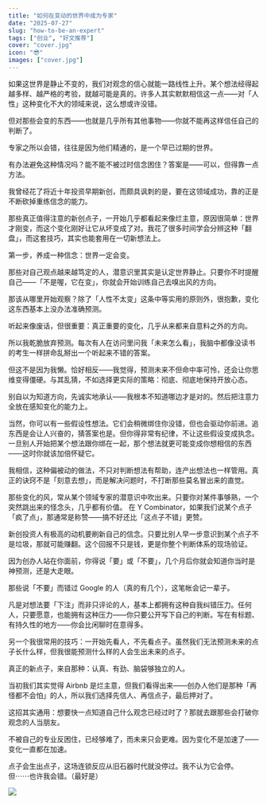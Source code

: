 ```yaml
---
title: "如何在变动的世界中成为专家"
date: "2025-07-27"
slug: "how-to-be-an-expert"
tags: ["创业", "好文推荐"]
cover: "cover.jpg"
icon: "😎"
images: ["cover.jpg"]
---
```

如果这世界是静止不变的，我们对观念的信心就能一路线性上升。某个想法经得起越多样、越严格的考验，就越可能是真的。许多人其实默默相信这一点——对「人性」这种变化不大的领域来说，这么想或许没错。



但对那些会变的东西——也就是几乎所有其他事物——你就不能再这样信任自己的判断了。



专家之所以会错，往往是因为他们精通的，是一个早已过期的世界。



有办法避免这种情况吗？能不能不被过时信念困住？答案是——可以，但得靠一点方法。



我曾经花了将近十年投资早期新创，而颇具讽刺的是，要在这领域成功，靠的正是不断砍掉重练信念的能力。



那些真正值得注意的新创点子，一开始几乎都看起来像烂主意，原因很简单：世界才刚变，而这个变化刚好让它从坏变成了对。我花了很多时间学会分辨这种「翻盘」，而这套技巧，其实也能套用在一切新想法上。



第一步，养成一种信念：世界一定会变。



那些对自己观点越来越笃定的人，潜意识里其实是认定世界静止。只要你不时提醒自己——「不是喔，它在变」，你就会开始训练自己去嗅出风的方向。



那该从哪里开始观察？除了「人性不太变」这条中等实用的原则外，很抱歉，变化这东西基本上没办法准确预测。



听起来像废话，但很重要：真正重要的变化，几乎从来都来自意料之外的方向。



所以我乾脆放弃预测。每次有人在访问里问我「未来怎么看」，我脑中都像没读书的考生一样拼命乱掰出一个听起来不错的答案。



但这不是因为我懒。恰好相反——我觉得，预测未来不但命中率可怜，还会让你思维变得僵硬。与其乱猜，不如选择更实际的策略：彻底、彻底地保持开放心态。



别自以为知道方向，先诚实地承认——我根本不知道哪边才是对的。然后把注意力全放在感知变化的能力上。



当然，你可以有一些假设性想法。它们会稍微绑住你没错，但也会驱动你前进。追东西是会让人兴奋的，猜答案也是。但你得非常有纪律，不让这些假设变成执念。
一旦别人开始把某个想法跟你绑在一起，那个想法就更可能变成你想相信的东西——这时你就该加倍怀疑它。



我相信，这种偏被动的做法，不只对判断想法有帮助，连产出想法也一样管用。真正的诀窍不是「刻意去想」，而是解决问题时，不打断那些莫名冒出来的直觉。



那些变化的风，常从某个领域专家的潜意识中吹出来。只要你对某件事够熟，一个突然跳出来的怪念头，几乎都有价值。
在 Y Combinator，如果我们说某个点子「疯了点」，那通常是称赞——搞不好还比「这点子不错」更赞。



新创投资人有极高的动机要刷新自己的信念。只要比别人早一步意识到某个点子不是垃圾，那就可能赚翻。这个回报不只是钱，更是你整个判断体系的现场验证。



因为创办人站在你面前，你得说「要」或「不要」，几个月后你就会知道你当时是神预测，还是大走眼。



那些说「不要」而错过 Google 的人（真的有几个），这笔帐会记一辈子。



凡是对想法要「下注」而非只评论的人，基本上都拥有这种自我纠错压力。任何人，只要愿意，也能拥有这种压力——你只要公开写下自己的判断。写在有标题、有持久性的地方——你会比闲聊时在意得多。



另一个我很常用的技巧：一开始先看人，不先看点子。虽然我们无法预测未来的点子长什么样，但我很能预测什么样的人会生出未来的点子。



真正的新点子，来自那种：认真、有劲、脑袋够独立的人。



当初我们其实觉得 Airbnb 是烂主意，但我们看得出来——创办人他们是那种「再怪都不会怕」的人，所以我们选择先信人、再信点子，最后押对了。



这招其实通用：想要快一点知道自己什么观念已经过时了？那就去跟那些会打破你观念的人当朋友。



不被自己的专业反困住，已经够难了，而未来只会更难。因为变化不是加速了——变化一直都在加速。



点子会生出点子，这场连锁反应从旧石器时代就没停过。我不认为它会停。
但⋯⋯也许我会错。（最好是）




![](https://prod-files-secure.s3.us-west-2.amazonaws.com/112d0858-5090-4d34-a606-b75eb8d65fd2/46476355-9cf3-4e99-9b7a-3531bc426380/1000202064.png?X-Amz-Algorithm=AWS4-HMAC-SHA256&X-Amz-Content-Sha256=UNSIGNED-PAYLOAD&X-Amz-Credential=ASIAZI2LB466VXTIMGI4%2F20251001%2Fus-west-2%2Fs3%2Faws4_request&X-Amz-Date=20251001T173108Z&X-Amz-Expires=3600&X-Amz-Security-Token=IQoJb3JpZ2luX2VjEIH%2F%2F%2F%2F%2F%2F%2F%2F%2F%2FwEaCXVzLXdlc3QtMiJHMEUCIQDJdhuyI69PHOtPNjLRErpFRklPpelIi%2FkjtrmO9r8oEQIgNdjA2l5vl5BcUFj9zgSJn7qq5%2FO3WpE32cftENh5D4oq%2FwMIGhAAGgw2Mzc0MjMxODM4MDUiDGOTBe%2BdTQjINmXyHCrcAz7rz6U4oCehpess0dd8aklXvrSKNR%2BIWbLeYlKPy4hBp85H2ZcKVBSzwHibw2%2FJVqA3n7h%2FQjRvVSo%2B2qrSlzBoF1Bmgb%2FhaD%2FTDQUyjYd5ANpNtlfuxs7Od2MCn64Qvpwhz1GziALk3n2Bjp%2BuJkQuuIOkvvWLfypHTwYPAyqY%2B8oIi9kwr%2FjcpIm2cFb8e9Nwb%2BgBDWoleKj41D0N6b2NDOSb%2Fq1UEo1EjNiQigYaKK0Y%2BKU4Rn%2Fx83jx3UHhO%2FPrd9nvqdzS%2BxnwGuuDDw8S0xMqawpvATGf%2BclitxiL0mFRFRnD3ZVEbQA0kaXyJnUSaXEZ5S%2FeAFuEgIiyfhNDT1suZvBCPAJUI25a2OA9%2Fz2UTgOHSmpkDCvhGNpS019OW4SQz61JI0Ol2OKpJbmdrZjkkVPlFdOPF2HV5PC3KF0%2BX5uSBG0sUAP%2BVf%2BHNwjbka37w0uuiEfiKRx9ogrRsuYLY%2F3y0VwfwV7I64UKc79%2BM%2Frpu0xH%2FPf9HOvrDUYmlF2NIHOaUiy%2FbylW6AMjMJlVDy%2F4zmj7DSAXvWRtvVIkp%2FrpChfUbT%2FWLo8A96dgkbu0efo8iySIjyLo4l%2BSezhsprPdtTxdc5oIQ%2FCF2YcF0Jai%2Bn9oSC6YMIaz9cYGOqUBrrl2v9YPmIl691KMU9Elplx9FUhlGw%2Bnr45zF9MyPXxR5Btil6%2BDBgspUXzFkx1dDgdogXAE5Lqp3hJoIOCjZI97tOpmuXEG%2BSg6zCM7z6%2Br7ftrGqI7bHIp9ZfoSPLxzdmMQhlj7mcapQe6H09vkt9%2FSnEj0EY6%2F05G9c7QlpsCQc7VXizid7w5Y19iR7ZcyJMPdWRbg1R%2BCMBn4jN5zVKHtSQ3&X-Amz-Signature=cfc5d854b12515441abf68097a95c485fdb6c43c9b4b7f5340eb1c262a43a6eb&X-Amz-SignedHeaders=host&x-amz-checksum-mode=ENABLED&x-id=GetObject)


